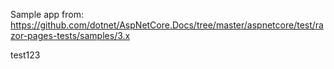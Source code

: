Sample app from: https://github.com/dotnet/AspNetCore.Docs/tree/master/aspnetcore/test/razor-pages-tests/samples/3.x

test123

